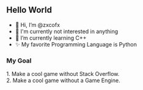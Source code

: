 <h2>Hello World</h2>
<ul>
  <li>👋 Hi, I’m @zxcofx<br></li>
  <li>👀 I'm currently not interested in anything<br></li>
  <li>🌱 I’m currently learning C++<br></li>
  <li>✨ My favorite Programming Language is Python<br></li>
</ul>
<h3>My Goal</h3>
1. Make a cool game without Stack Overflow.<br>
2. Make a cool game without a Game Engine.<br>


<!---
zxcofx/zxcofx is a ✨ special ✨ repository because its `README.md` (this file) appears on your GitHub profile.
You can click the Preview link to take a look at your changes.
--->
